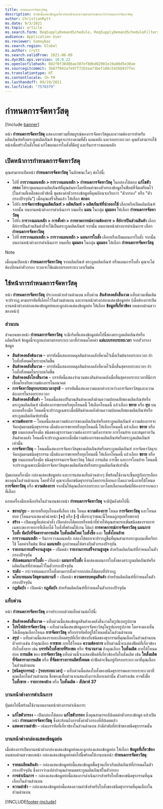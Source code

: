```yaml
---
title: กำหนดการจัดหาวัสดุ
description: หัวข้อนี้แสดงข้อมูลเกี่ยวกับหน้าและความสามารถของการกำหนดการจัดหาวัสดุ
author: ChristianRytt
ms.date: 9/3/2021
ms.topic: article
ms.search.form: ReqSupplyDemandSchedule, ReqSupplyDemandScheduleFilters, ReqSupplyDemandItemDetails, ReqTransFuturesActionsPart, ReqSupplyDemandOverviewLegendPart
audience: Application User
ms.reviewer: kamaybac
ms.search.region: Global
ms.author: crytt
ms.search.validFrom: 2021-06-09
ms.dyn365.ops.version: 10.0.22
ms.openlocfilehash: 0d2f0f38d86ae307ef80bd02901e19a08d5e30ae
ms.sourcegitcommit: 3b87f042a7e97f72b5aa73bef186c5426b937fec
ms.translationtype: HT
ms.contentlocale: th-TH
ms.lasthandoff: 09/29/2021
ms.locfileid: "7578379"
---
```

# <a name="supply-schedule"></a>กำหนดการจัดหาวัสดุ

[!include [banner](../includes/banner.md)]

หน้า **กำหนดการจัดหาวัสดุ** แสดงภาพรวมที่สมบูรณ์ของการจัดหาวัสดุและความต้องการสำหรับผลิตภัณฑ์หรือตระกูลผลิตภัณฑ์ ข้อมูลจะกรองตามที่ตั้ง แผนหลัก และรอบระยะเวลา คุณยังสามารถใช้หน้าเพื่อสร้างใบสั่งใหม่ แก้ไขแผนการใบสั่งที่มีอยู่ และรันการวางแผนหลัก

## <a name="open-the-supply-schedule-page"></a>เปิดหน้าการกำหนดการจัดหาวัสดุ

คุณสามารถเปิดหน้า **กำหนดการจัดหาวัสดุ** ในลักษณะใดๆ ต่อไปนี้:

- ไปที่ **การวางแผนหลัก \> การวางแผนหลัก \> กำหนดการจัดหาวัสดุ** ในกล่องโต้ตอบ **แก้ไขตัวกรอง** ให้ระบุแผนและผลิตภัณฑ์ที่คุณค้นหาโดยป้อนค่าของตัวกรองข้อมูลในฟิลด์ที่จัดเตรียมไว้ (ในส่วนที่เหลือของหัวข้อนี้ ชุดของค่าตัวกรองข้อมูลที่คุณป้อนจะเรียกว่า "ตัวกรอง" หรือ "ตัวกรองปัจจุบัน") เมื่อคุณเสร็จสิ้นแล้ว ให้เลือก **ตกลง**
- ไปยัง **การจัดการข้อมูลผลิตภัณฑ์ \> ผลิตภัณฑ์ \> ผลิตภัณฑ์ที่นำออกใช้** เลือกหรือเปิดผลิตภัณฑ์ จากนั้น บนบานหน้าต่างการดำเนินการ บนแท็บ **แผน** ในกลุ่ม **มุมมอง** ให้เลือก **กำหนดการจัดหาวัสดุ**
- ไปยัง **การวางแผนหลัก \> การตั้งค่า \> การคาดการณ์ความต้องการ \> คีย์การปันส่วนสินค้า** เลือกคีย์การปันส่วนสินค้าที่จะใช้เป็นตระกูลผลิตภัณฑ์ จากนั้น บนบานหน้าต่างการดำเนินการ เลือก **กำหนดการจัดหาวัสดุ**
- ไปที่ **การวางแผนหลัก \> การวางแผนหลัก \> แผนการใบสั่ง** เลือกหรือเปิดแผนการใบสั่ง จากนั้น บนบานหน้าต่างการดำเนินการ บนแท็บ **มุมมอง** ในกลุ่ม **มุมมอง** ให้เลือก **กำหนดการจัดหาวัสดุ**

> [!NOTE]
> เมื่อคุณเปิดหน้า **กำหนดการจัดหาวัสดุ** จากผลิตภัณฑ์ ตระกูลผลิตภัณฑ์ หรือแผนการใบสั่ง คุณจะไม่ต้องป้อนค่าตัวกรอง ระบบจะใช้แม่แบบรอบระยะเวลาเริ่มต้น

## <a name="use-the-supply-schedule-page"></a>ใช้หน้าการกำหนดการจัดหาวัสดุ

หน้า **กำหนดการจัดหาวัสดุ** ประกอบด้วยส่วนด้านบน แท็บด่วน **สินค้าคงคลังสิ้นงวด** แท็บด่วนเพิ่มเติมจะปรากฏ ตามบรรทัดที่เลือกไว้ในส่วนด้านบน และบานหน้าต่างกล่องแสดงข้อมูลย่อ (เมื่อต้องการเปิดบานหน้าต่างกล่องแสดงข้อมูลย่อและดูกล่องแสดงข้อมูลย่อ ให้เลือก **ข้อมูลที่เกี่ยวข้อง** บนขอบด้านขวาของหน้า)

### <a name="upper-section"></a>ส่วนบน

ส่วนบนของหน้า **กำหนดการจัดหาวัสดุ** จะมีกริดที่แสดงข้อมูลต่อไปนี้ของตระกูลผลิตภัณฑ์หรือผลิตภัณฑ์ ข้อมูลนี้จะถูกแบ่งตามรอบระยะเวลาที่กําหนดโดยค่า **แม่แบบรอบระยะเวลา** จากตัวกรองข้อมูล

- **สินค้าคงคลังต้นงวด** – บรรทัดนี้แสดงยอดดุลสินค้าคงคลังที่คาดไว้เมื่อเริ่มต้นรอบระยะเวลา ถ้าใบสั่งทั้งหมดในระบบเกิดขึ้น
- **สินค้าคงคลังสิ้นงวด** – บรรทัดนี้แสดงยอดดุลสินค้าคงคลังที่คาดไว้เมื่อสิ้นสุดรอบระยะเวลา ถ้าใบสั่งทั้งหมดในระบบเกิดขึ้น
- **สินค้าคงคลังโยงสิ้นงวด** – บรรทัดนี้แสดงจำนวนของสินค้าคงคลังเมื่อสิ้นสุดรอบระยะเวลาที่มีการเชื่อมโยงกับความต้องการในอนาคต
- **การจัดหาวัสดุรอบระยะเวลาสุทธิ** – บรรทัดนี้แสดงความแตกต่างระหว่างการจัดหาวัสดุและความต้องการในรอบระยะเวลา
- **สินค้าคงคลังขั้นต่ำ** – โหนดนี้แสดงปริมาณสินค้าคงคลังด้านความปลอดภัยของผลิตภัณฑ์หรือตระกูลผลิตภัณฑ์ เมื่อต้องการขยายหรือยุบโหนดนี้ ให้เลือกโหนดนี้ แล้วเลือก **ขยาย** หรือ **ยุบ** บนแถบเครื่องมือ โหนดนี้จะปรากฏเฉพาะเมื่อมีสินค้าคงคลังด้านความปลอดภัยของผลิตภัณฑ์หรือตระกูลผลิตภัณฑ์เท่านั้น
- **ความต้องการ** – โหนดนี้แสดงความต้องการของผลิตภัณฑ์หรือตระกูลผลิตภัณฑ์ ความต้องการจะจัดกลุ่มตามชนิดธุรกรรม เมื่อต้องการขยายหรือยุบโหนดนี้ ให้เลือกโหนดนี้ แล้วเลือก **ขยาย** หรือ **ยุบ** บนแถบเครื่องมือ ชนิดของธุรกรรมความต้องการรวมถึงการขาย การโอนย้าย และสมุดรายวันสินค้าคงคลัง โหนดนี้จะปรากฏเฉพาะเมื่อมีความต้องการของผลิตภัณฑ์หรือตระกูลผลิตภัณฑ์เท่านั้น
- **การจัดหาวัสดุ** – โหนดนี้แสดงการจัดหาวัสดุของผลิตภัณฑ์หรือตระกูลผลิตภัณฑ์ การจัดหาวัสดุจะจัดกลุ่มตามชนิดธุรกรรม เมื่อต้องการขยายหรือยุบโหนดนี้ ให้เลือกโหนดนี้ แล้วเลือก **ขยาย** หรือ **ยุบ** บนแถบเครื่องมือ ชนิดธุรกรรมการจัดหาวัสดุ ได้แก่ การผลิต การซื้อ และการโอนย้าย โหนดนี้จะปรากฏเฉพาะเมื่อมีการจัดหาวัสดุของผลิตภัณฑ์หรือตระกูลผลิตภัณฑ์เท่านั้น

ปุ่มแถบเครื่องมือ กล่องแสดงข้อมูลย่อ และการแสดงแท็บด่วนต่างๆ ที่พร้อมใช้งานจะขึ้นอยู่กับการเลือกของคุณในส่วนด้านบน โดยทั่วไป คุณจะเลือกชนิดธุรกรรมโดยการเลือกแถวใดแถวหนึ่งภายใต้โหนด **การจัดหาวัสดุ** หรือ **ความต้องการ** จากนั้นให้คุณเลือกรอบระยะเวลาโดยเลือกคอลัมน์ที่ต้องการจากแถวที่เลือก

แถบเครื่องมือเหนือกริดในส่วนบนของหน้า **กำหนดการจัดหาวัสดุ** จะมีปุ่มดังต่อไปนี้:

- **ขยาย/ยุบ** – ขยายหรือยุบโหนดที่เลือก เช่น โหนด **ความต้องการ** โหนด **การจัดหาวัสดุ** และโหนดย่อย (โหนดจะแสดงคำนำหน้า **\[+\]** หรือ **\[-\]** เพื่อระบุว่าขณะนี้โหนดถูกยุบหรือขยาย)
- **สร้าง** – เปิดเมนูที่แต่ละคำสั่ง เปิดกล่องโต้ตอบหรือหน้าที่ช่วยให้คุณสามารถเพิ่มชนิดของรายการเฉพาะของรายการที่เลือกได้ ใบสั่งที่พร้อมใช้งาน ได้แก่ **การคาดการณ์การจัดหาวัสดุ** **แผนการใบสั่ง** **คัมบังที่จัดตารางการผลิต** **ใบสั่งผลิตใหม่** **ใบสั่งซื้อ** และ **ใบสั่งโอนย้าย**
- **การวางแผนหลัก** – รันการวางแผนหลัก กล่องโต้ตอบจะปรากฏขึ้นที่คุณสามารถระบุแผนเพื่อเรียกใช้ โดยค่าเริ่มต้น ฟิลด์ **แผนหลัก** ถูกกำหนดให้ตรงกับตัวกรองปัจจุบัน
- **รายงานการเสร็จงานสูงสุด** – เปิดหน้า **รายงานการเสร็จงานสูงสุด** สำหรับผลิตภัณฑ์ที่กําหนดในตัวกรองปัจจุบัน
- **อัปเดตแผนการใบสั่ง** – เปิดหน้า **แผนการใบสั่ง** ซึ่งแสดงแผนการใบสั่งของตระกูลผลิตภัณฑ์หรือผลิตภัณฑ์ที่กําหนดไว้ในตัวกรองปัจจุบัน
- **ระดับ** – กระจายแผนการใบสั่งตามการตั้งค่าจากกล่องโต้ตอบที่ปรากฏ
- **นโยบายแผนวัสดุตามสถานที่** – เปิดหน้า **ความครอบคลุมสินค้า** สำหรับผลิตภัณฑ์ที่กําหนดในตัวกรองปัจจุบัน
- **กฎคัมบัง** – เปิดหน้า **กฎคัมบัง** สำหรับผลิตภัณฑ์ที่กําหนดในตัวกรองปัจจุบัน

### <a name="fasttabs"></a>แท็บด่วน

หน้า **กำหนดการจัดหาวัสดุ** อาจประกอบด้วยแท็บด่วนต่อไปนี้:

- **สินค้าคงคลังสิ้นงวด** – แท็บด่วนนี้แสดงข้อมูลสินค้าคงคลังสิ้นงวดในรูปแบบรูปภาพ
- **โปรไฟล์การจัดหาวัสดุ** – แท็บด่วนนี้แสดงข้อมูลการจัดหาวัสดุในรูปแบบรูปภาพ โดยจะมองเห็นได้เมื่อคุณเลือกโหนด **การจัดหาวัสดุ** หรือบรรทัดที่อยู่ใต้โหนดนั้นในส่วนด้านบน
- **สรุป** – แท็บด่วนนี้แสดงรายละเอียดสรุปที่เกี่ยวข้องกับชนิดของธุรกรรมที่คุณเลือกในส่วนด้านบน ตัวอย่างเช่น ถ้าคุณเลือก **การขาย** ภายใต้โหนด **ความต้องการ** แท็บด่วนนี้จะแสดงฟิลด์ที่เกี่ยวข้องกับใบสั่งขาย เช่น **บรรทัดใบสั่งขายที่ร้องขอ** หรือ **จำนวนรวม** ถ้าคุณเลือก **ใบสั่งผลิต** ภายใต้โหนดย่อย **การผลิต** ของ **การจัดหาวัสดุ** แท็บด่วนนี้จะแสดงฟิลด์ที่เกี่ยวข้องกับใบสั่งผลิต เช่น **ใยสั่งผลิตที่จัดตารางการผลิต** หรือ **ที่จัดตารางการผลิตทั้งหมด** ค่าฟิลด์จะขึ้นอยู่กับรอบระยะเวลาที่คุณเลือกในส่วนด้านบน 
- **\[ชนิดธุรกรรม\] - \[รอบระยะเวลา\]** – แท็บด่วนนี้แสดงใบสั่งของชนิดธุรกรรมและรอบระยะเวลาที่คุณเลือกในส่วนด้านบน ชื่อของแท็บด่วนจะแสดงถึงการเลือกเหล่านั้น ตัวอย่างเช่น อาจตั้งชื่อ **ใบสั่งขาย - รายการคงค้าง** หรือ **ใบสั่งผลิต - สัปดาห์ 37**

### <a name="action-pane"></a>บานหน้าต่างการดำเนินการ

ปุ่มต่อไปนี้พร้อมใช้งานบนบานหน้าต่างการดำเนินการ:

- **แก้ไขตัวกรอง** – เปิดกล่องโต้ตอบ **แก้ไขตัวกรอง** ซึ่งคุณสามารถอัปเดตค่าตัวกรองข้อมูล แล้วเปิดหน้า **กำหนดการจัดหาวัสดุ** ซึ่งสะท้อนถึงการตั้งค่าตัวกรองที่อัปเดตแล้ว
- **แสดงความล่าช้า** – เน้นบรรทัดที่เกี่ยวข้องในส่วนด้านบน ถ้ามีลำดับที่ล่าช้าของชนิดธุรกรรมนั้น

### <a name="factbox-pane"></a>บานหน้าต่างกล่องแสดงข้อมูลย่อ

เมื่อต้องการเปิดบานหน้าต่างกล่องแสดงข้อมูลย่อและดูกล่องแสดงข้อมูลย่อ ให้เลือก **ข้อมูลที่เกี่ยวข้อง** บนขอบด้านขวาของหน้า กล่องแสดงข้อมูลย่อต่อไปนี้พร้อมใช้งานบนหน้า **กำหนดการจัดหาวัสดุ**:

- **รายละเอียดสินค้า** – กล่องแสดงข้อมูลย่อนี้แสดงข้อมูลพื้นฐานเกี่ยวกับผลิตภัณฑ์ที่กําหนดในตัวกรองปัจจุบัน ซึ่งอาจว่างเปล่าถ้าคุณกําหนดตระกูลผลิตภัณฑ์ในตัวกรอง
- **การดำเนินการ** – กล่องแสดงข้อมูลย่อนี้แสดงการดำเนินการสำหรับใบสั่งของชนิดธุรกรรมที่คุณเลือกในส่วนด้านบน
- **ความล่าช้า** – กล่องแสดงข้อมูลย่อนี้แสดงความล่าช้าสำหรับใบสั่งของชนิดธุรกรรมที่คุณเลือกในส่วนด้านบน

[!INCLUDE[footer-include](../../includes/footer-banner.md)]
